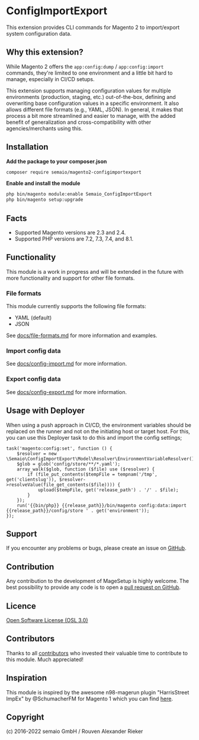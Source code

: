 # ConfigImportExport

This extension provides CLI commands for Magento 2 to import/export system configuration data. 

## Why this extension?

While Magento 2 offers the `app:config:dump` / `app:config:import` commands, they're limited to one environment and a little bit hard to manage, especially in CI/CD setups. 

This extension supports managing configuration values for multiple environments (production, staging, etc.) out-of-the-box, defining and overwriting base configuration values in a specific environment. It also allows different file formats (e.g., YAML, JSON). In general, it makes that process a bit more streamlined and easier to manage, with the added benefit of generalization and cross-compatibility with other agencies/merchants using this.


## Installation

**Add the package to your composer.json**

```bash
composer require semaio/magento2-configimportexport
```


**Enable and install the module**

```bash
php bin/magento module:enable Semaio_ConfigImportExport
php bin/magento setup:upgrade
```


## Facts

* Supported Magento versions are 2.3 and 2.4.
* Supported PHP versions are 7.2, 7.3, 7.4, and 8.1.


## Functionality

This module is a work in progress and will be extended in the future with more functionality and support for other file formats.


### File formats

This module currently supports the following file formats:

* YAML (default)
* JSON

See [docs/file-formats.md](docs/file-formats.md) for more information and examples.


### Import config data

See [docs/config-import.md](docs/config-import.md) for more information.


### Export config data

See [docs/config-export.md](docs/config-export.md) for more information.

## Usage with Deployer

When using a push approach in CI/CD, the environment variables should be replaced on the runner and not on the initiating host or target host. For this, you can use this Deployer task to do this and import the config settings;

```
task('magento:config:set', function () {
    $resolver = new \Semaio\ConfigImportExport\Model\Resolver\EnvironmentVariableResolver();
    $glob = glob('config/store/**/*.yaml');
    array_walk($glob, function ($file) use ($resolver) {
        if (file_put_contents($tempFile = tempnam('/tmp', get('clientslug')), $resolver->resolveValue(file_get_contents($file)))) {
            upload($tempFile, get('release_path') . '/' . $file);
        }
    });
    run('{{bin/php}} {{release_path}}/bin/magento config:data:import {{release_path}}/config/store ' . get('environment'));
});
```

## Support

If you encounter any problems or bugs, please create an issue on [GitHub](https://github.com/semaio/Magento2-ConfigImportExport/issues).


## Contribution

Any contribution to the development of MageSetup is highly welcome. The best possibility to provide any code is to open a [pull request on GitHub](https://help.github.com/articles/using-pull-requests).


## Licence

[Open Software License (OSL 3.0)](http://opensource.org/licenses/osl-3.0.php)


## Contributors

Thanks to all [contributors](https://github.com/semaio/Magento2-ConfigImportExport/graphs/contributors) who invested their valuable time to contribute to this module. Much appreciated!


## Inspiration

This module is inspired by the awesome n98-magerun plugin "HarrisStreet ImpEx" by @SchumacherFM for Magento 1 which you can find [here](https://github.com/Zookal/HarrisStreet-ImpEx).


## Copyright

(c) 2016-2022 semaio GmbH / Rouven Alexander Rieker
